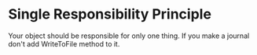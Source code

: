 # Single Responsibility Principle

Your object should be responsible for only one thing. If you make a journal don't add WriteToFile method to it.